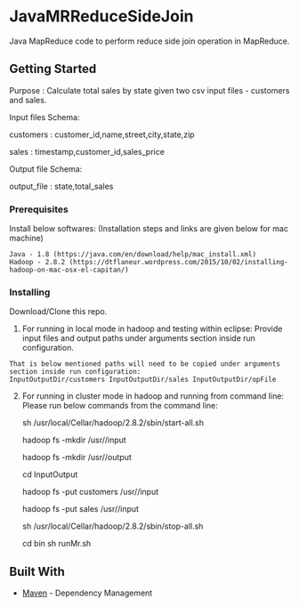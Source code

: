 # JavaMRReduceSideJoin
Java MapReduce code to perform reduce side join operation in MapReduce.

## Getting Started

Purpose : Calculate total sales by state given two csv input files - customers and sales.

Input files Schema:

customers : customer_id,name,street,city,state,zip

sales : timestamp,customer_id,sales_price

Output file Schema:

output_file : state,total_sales

### Prerequisites
Install below softwares: (Installation steps and links are given below for mac machine)

```
Java - 1.8 (https://java.com/en/download/help/mac_install.xml)
Hadoop - 2.8.2 (https://dtflaneur.wordpress.com/2015/10/02/installing-hadoop-on-mac-osx-el-capitan/)
```

### Installing

Download/Clone this repo.

1. For running in local mode in hadoop and testing within eclipse:
  Provide input files and output paths under arguments section inside run configuration.

```
That is below mentioned paths will need to be copied under arguments section inside run configuration: 
InputOutputDir/customers InputOutputDir/sales InputOutputDir/opFile
```

2. For running in cluster mode in hadoop and running from command line:
   Please run below commands from the command line:
  
   sh /usr/local/Cellar/hadoop/2.8.2/sbin/start-all.sh
  
   hadoop fs -mkdir /usr/<username>/input
  
   hadoop fs -mkdir /usr/<username>/output
   
   cd InputOutput
   
   hadoop fs -put customers /usr/<username>/input
  
   hadoop fs -put sales /usr/<username>/input
  
   sh /usr/local/Cellar/hadoop/2.8.2/sbin/stop-all.sh
  
   cd bin
   sh runMr.sh

## Built With

* [Maven](https://maven.apache.org/) - Dependency Management
